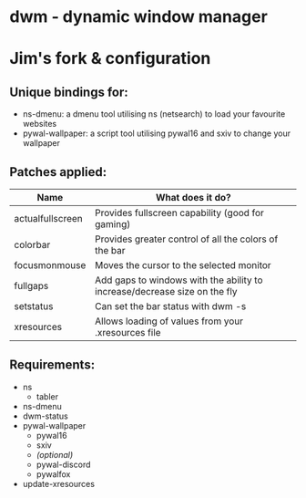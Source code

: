 # dwm - dynamic window manager
# Jim's fork & configuration

## Unique bindings for:
- ns-dmenu: a dmenu tool utilising ns (netsearch) to load your favourite websites
- pywal-wallpaper: a script tool utilising pywal16 and sxiv to change your wallpaper

## Patches applied:
| Name | What does it do? |
|------|------------------|
| actualfullscreen | Provides fullscreen capability (good for gaming) |
| colorbar | Provides greater control of all the colors of the bar |
| focusmonmouse | Moves the cursor to the selected monitor |
| fullgaps | Add gaps to windows with the ability to increase/decrease size on the fly |
| setstatus | Can set the bar status with dwm -s |
| xresources | Allows loading of values from your .xresources file |


## Requirements:
- ns 
    - tabler
- ns-dmenu
- dwm-status
- pywal-wallpaper
    - pywal16
    - sxiv
    - *(optional)*
    - pywal-discord
    - pywalfox
- update-xresources
